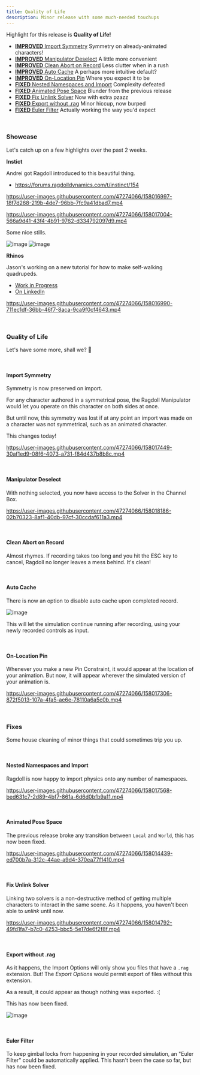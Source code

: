 ```yaml
---
title: Quality of Life
description: Minor release with some much-needed touchups
---
```


Highlight for this release is **Quality of Life!**

- [**IMPROVED** Import Symmetry](#import-symmetry) Symmetry on already-animated characters!
- [**IMPROVED** Manipulator Deselect](#manipulator-deselect) A little more convenient
- [**IMPROVED** Clean Abort on Record](#clean-abort-on-record) Less clutter when in a rush
- [**IMPROVED** Auto Cache](#auto-cache) A perhaps more intuitive default?
- [**IMPROVED** On-Location Pin](#on-location-pin) Where you expect it to be
- [**FIXED** Nested Namespaces and Import](#nested-namespaces-and-import) Complexity defeated
- [**FIXED** Animated Pose Space](#animated-pose-space) Blunder from the previous release
- [**FIXED** Fix Unlink Solver](#fix-unlink-solver) Now with extra pzazz
- [**FIXED** Export without .rag](#export-without-rag) Minor hiccup, now burped
- [**FIXED** Euler Filter](#euler-filter) Actually working the way you'd expect

<br>

### Showcase

Let's catch up on a few highlights over the past 2 weeks.

**Instict**

Andrei got Ragdoll introduced to this beautiful thing.

- https://forums.ragdolldynamics.com/t/instinct/154

https://user-images.githubusercontent.com/47274066/158016997-18f7d268-219b-4de7-96bb-7fc9a41dbad7.mp4

<!--  -->

https://user-images.githubusercontent.com/47274066/158017004-566a9d41-43f4-4b91-9762-d334792097d9.mp4

Some nice stills.

![image](https://user-images.githubusercontent.com/47274066/158016080-1bfc49b0-5187-4aa7-be5a-d1b8b3c7ae84.png)
![image](https://user-images.githubusercontent.com/47274066/158016091-d1ce6174-e859-468c-b5be-462637a40712.png)

**Rhinos**

Jason's working on a new tutorial for how to make self-walking quadrupeds.

- [Work in Progress](https://forums.ragdolldynamics.com/t/lets-make-a-stampede-of-rhinos/150/2)
- [On LinkedIn](https://www.linkedin.com/posts/jason-snyman-84711b1_ragdoll-maya-autodesk-activity-6908223301320105986-iPrs)

https://user-images.githubusercontent.com/47274066/158016990-711ec1df-36bb-46f7-8aca-9ca9f0cf4643.mp4

<br>

### Quality of Life

Let's have some more, shall we? 🥳

<br>

#### Import Symmetry

Symmetry is now preserved on import.

For any character authored in a symmetrical pose, the Ragdoll Manipulator would let you operate on this character on both sides at once.

But until now, this symmetry was lost if at any point an import was made on a character was not symmetrical, such as an animated character.

This changes today!

https://user-images.githubusercontent.com/47274066/158017449-30af1ed9-08f6-4073-a731-f84d437b8b8c.mp4

<br>

#### Manipulator Deselect

With nothing selected, you now have access to the Solver in the Channel Box.

https://user-images.githubusercontent.com/47274066/158018186-02b70323-8af1-40db-97cf-30ccdaf611a3.mp4

<br>

#### Clean Abort on Record

Almost rhymes. If recording takes too long and you hit the ESC key to cancel, Ragdoll no longer leaves a mess behind. It's clean!

<br>

#### Auto Cache

There is now an option to disable auto cache upon completed record.

![image](https://user-images.githubusercontent.com/47274066/157860332-728c50ee-5156-4ce4-9d29-74634d4ec21c.png)

This will let the simulation continue running after recording, using your newly recorded controls as input.

<br>

#### On-Location Pin

Whenever you make a new Pin Constraint, it would appear at the location of your animation. But now, it will appear wherever the simulated version of your animation is.

https://user-images.githubusercontent.com/47274066/158017306-872f5013-107a-4fa5-ae6e-78110a6a5c0b.mp4


<br>

### Fixes

Some house cleaning of minor things that could sometimes trip you up.

<br>

#### Nested Namespaces and Import

Ragdoll is now happy to import physics onto any number of namespaces.

https://user-images.githubusercontent.com/47274066/158017568-bed631c7-2d89-4bf7-861a-6d6d0bfb9a11.mp4


<br>

#### Animated Pose Space

The previous release broke any transition between `Local` and `World`, this has now been fixed.

https://user-images.githubusercontent.com/47274066/158014439-ed700b7a-312c-44ae-a9d4-370ea77f1410.mp4

<br>

#### Fix Unlink Solver

Linking two solvers is a non-destructive method of getting multiple characters to interact in the same scene. As it happens, you haven't been able to *unlink* until now.

https://user-images.githubusercontent.com/47274066/158014792-49fd1fa7-b7c0-4253-bbc5-5e17de6f2f8f.mp4

<br>

#### Export without .rag

As it happens, the Import Options will only show you files that have a `.rag` extension. But! The *Export Options* would permit export of files without this extension.

As a result, it could appear as though nothing was exported. :(

This has now been fixed.

![image](https://user-images.githubusercontent.com/47274066/158015059-9325a78d-637c-44b3-a999-b753ed5d7167.png)

<br>

#### Euler Filter

To keep gimbal locks from happening in your recorded simulation, an "Euler Filter" could be automatically applied. This hasn't been the case so far, but has now been fixed.


